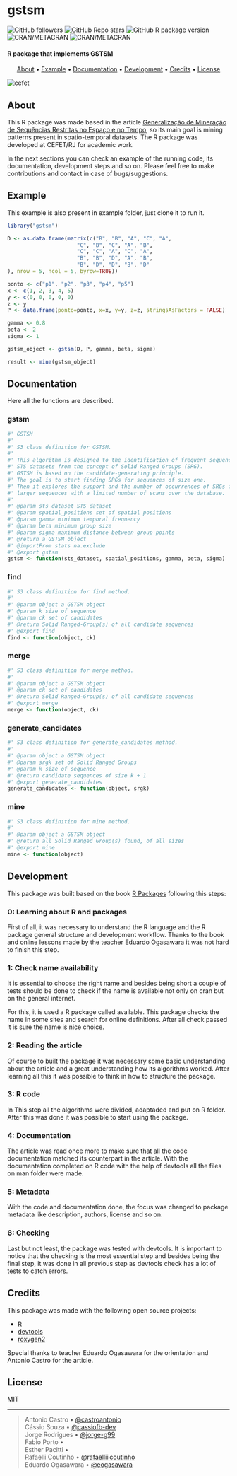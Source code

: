 # gstsm

<!-- badges: start -->
![GitHub followers](https://img.shields.io/github/followers/cefet-rj-dal)
![GitHub Repo stars](https://img.shields.io/github/stars/cefet-rj-dal/gstsm?logo=Github)
![GitHub R package version](https://img.shields.io/github/r-package/v/cefet-rj-dal/gstsm)
![CRAN/METACRAN](https://img.shields.io/cran/l/gstsm)
![CRAN/METACRAN](https://img.shields.io/cran/v/gstsm)
<!-- badges: end -->

####  R package that implements GSTSM

<p align="center">
  <a href="#about">About</a> •
  <a href="#example">Example</a> •
  <a href="#documentation">Documentation</a> •
  <a href="#development">Development</a> •
  <a href="#credits">Credits</a> •
  <a href="#license">License</a>
</p>

![cefet](https://i.imgur.com/K0E5iFC.jpg)

## About

This R package was made based in the article [Generalização de Mineração de Sequências Restritas no Espaço e no Tempo](https://doi.org/10.5753/sbbd.2021.17891), so its main goal is mining patterns present in spatio-temporal datasets. The R package was developed at CEFET/RJ for academic work.

In the next sections you can check an example of the running code, its documentation, development steps and so on. Please feel free to make contributions and contact in case of bugs/suggestions.

## Example

This example is also present in example folder, just clone it to run it.

```r
library("gstsm")

D <- as.data.frame(matrix(c("B", "B", "A", "C", "A",
                      "C", "B", "C", "A", "B",
                      "C", "C", "A", "C", "A",
                      "B", "B", "D", "A", "B",
                      "B", "D", "D", "B", "D"
), nrow = 5, ncol = 5, byrow=TRUE))

ponto <- c("p1", "p2", "p3", "p4", "p5")
x <- c(1, 2, 3, 4, 5)
y <- c(0, 0, 0, 0, 0)
z <- y
P <- data.frame(ponto=ponto, x=x, y=y, z=z, stringsAsFactors = FALSE)

gamma <- 0.8
beta <- 2
sigma <- 1

gstsm_object <- gstsm(D, P, gamma, beta, sigma)

result <- mine(gstsm_object)
```

## Documentation

Here all the functions are described.

### gstsm

```r
#' GSTSM
#'
#' S3 class definition for GSTSM.
#'
#' This algorithm is designed to the identification of frequent sequences in
#' STS datasets from the concept of Solid Ranged Groups (SRG).
#' GSTSM is based on the candidate-generating principle.
#' The goal is to start finding SRGs for sequences of size one.
#' Then it explores the support and the number of occurrences of SRGs for
#' larger sequences with a limited number of scans over the database.
#'
#' @param sts_dataset STS dataset
#' @param spatial_positions set of spatial positions
#' @param gamma minimum temporal frequency
#' @param beta minimum group size
#' @param sigma maximum distance between group points
#' @return a GSTSM object
#' @importFrom stats na.exclude
#' @export gstsm
gstsm <- function(sts_dataset, spatial_positions, gamma, beta, sigma)
```

### find

```r
#' S3 class definition for find method.
#'
#' @param object a GSTSM object
#' @param k size of sequence
#' @param ck set of candidates
#' @return Solid Ranged-Group(s) of all candidate sequences
#' @export find
find <- function(object, ck)
```

### merge

```r
#' S3 class definition for merge method.
#'
#' @param object a GSTSM object
#' @param ck set of candidates
#' @return Solid Ranged-Group(s) of all candidate sequences
#' @export merge
merge <- function(object, ck)
```

### generate_candidates

```r
#' S3 class definition for generate_candidates method.
#'
#' @param object a GSTSM object
#' @param srgk set of Solid Ranged Groups
#' @param k size of sequence
#' @return candidate sequences of size k + 1
#' @export generate_candidates
generate_candidates <- function(object, srgk)
```

### mine

```r
#' S3 class definition for mine method.
#'
#' @param object a GSTSM object
#' @return all Solid Ranged Group(s) found, of all sizes
#' @export mine
mine <- function(object)
```



## Development

This package was built based on the book [R Packages](https://r-pkgs.org/index.html)
following this steps:

### 0: Learning about R and packages

First of all, it was necessary to understand the R language and the R package
general structure and development workflow. Thanks to the book and online
lessons made by the teacher Eduardo Ogasawara it was not hard to finish this step.

### 1: Check name availability

It is essential to choose the right name and besides being short a
couple of tests should be done to check if the name is available not only on
cran but on the general internet.

For this, it is used a R package called available. This package checks the name
in some sites and search for online definitions. After all check passed it is
sure the name is nice choice.

### 2: Reading the article

Of course to built the package it was necessary some basic understanding
about the article and a great understanding how its algorithms worked.
After learning all this it was possible to think in how to structure the package.

### 3: R code

In This step all the algorithms were divided, adaptaded and put on R folder.
After this was done it was possible to start using the package.

### 4: Documentation

The article was read once more to make sure that all the code documentation
matched its counterpart in the article. With the documentation completed on
R code with the help of devtools all the files on man folder were made.

### 5: Metadata

With the code and documentation done, the focus was changed to package metadata like
description, authors, license and so on.

### 6: Checking

Last but not least, the package was tested with devtools. It is important to notice
that the checking is the most essential step and besides being the final step, it was
done in all previous step as devtools check has a lot of tests to catch errors.

## Credits

This package was made with the following open source projects:

- [R](https://cran.r-project.org/sources.html)
- [devtools](https://github.com/r-lib/devtools)
- [roxygen2](https://github.com/r-lib/roxygen2)

Special thanks to teacher Eduardo Ogasawara for the orientation and
Antonio Castro for the article.

## License

MIT

---

> Antonio Castro • [@castroantonio](https://github.com/castroantonio) <br>
> Cássio Souza • [@cassiofb-dev](https://github.com/cassiofb-dev) <br>
> Jorge Rodrigues • [@jorge-g99](https://github.com/jorge-g99) <br>
> Fabio Porto • <br>
> Esther Pacitti • <br>
> Rafaelli Coutinho • [@rafaelliiicoutinho](https://github.com/rafaelliiicoutinho) <br>
> Eduardo Ogasawara • [@eogasawara](https://github.com/eogasawara) <br>

